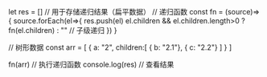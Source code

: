 let res = []  // 用于存储递归结果（扁平数据）
// 递归函数
const fn = (source)=>{
 source.forEach(el=>{
  res.push(el)
  el.children && el.children.length>0 ? fn(el.children) : ""  // 子级递归
 })
}

// 树形数据
const arr = [
 { a: "2",
  children:[ 
   { b: "2.1"},
   { c: "2.2"} 
  ] 
 }
]

fn(arr)    // 执行递归函数
console.log(res) // 查看结果